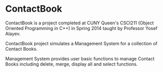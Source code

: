 # ContactBook
ContactBook is a project completed at CUNY Queen's CSCI211 (Object Oriented Programming in C++) in Spring 2014 
taught by Professor Yosef Alayev. 

ContactBook project simulates a Management System for a collection of Contact Books.

Management System provides user basic functions to manage Contact Books including 
delete, merge, display all and select functions. 
